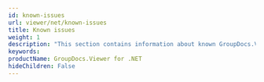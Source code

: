 ```yaml
---
id: known-issues
url: viewer/net/known-issues
title: Known issues
weight: 1
description: "This section contains information about known GroupDocs.Viewer issues and limitations."
keywords: 
productName: GroupDocs.Viewer for .NET
hideChildren: False
---
```



